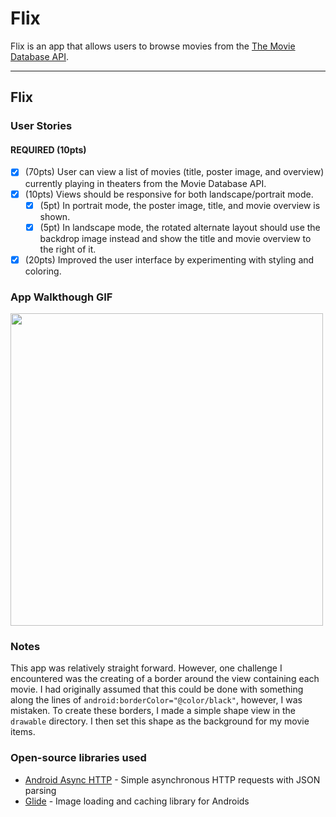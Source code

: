 # Flix
Flix is an app that allows users to browse movies from the [The Movie Database API](http://docs.themoviedb.apiary.io/#).

---

## Flix

### User Stories

#### REQUIRED (10pts)
- [X] (70pts) User can view a list of movies (title, poster image, and overview) currently playing in theaters from the Movie Database API.
- [X] (10pts) Views should be responsive for both landscape/portrait mode.
   - [X] (5pt) In portrait mode, the poster image, title, and movie overview is shown.
   - [X] (5pt) In landscape mode, the rotated alternate layout should use the backdrop image instead and show the title and movie overview to the right of it.
- [X] (20pts) Improved the user interface by experimenting with styling and coloring.

### App Walkthough GIF

<img src="https://media.giphy.com/media/YR97slzApAiQpWo40p/giphy.gif" width=500><br>

### Notes
This app was relatively straight forward. However, one challenge I encountered was the creating of a border around the view containing each movie. I had originally assumed that this could be done with something along the lines of `android:borderColor="@color/black"`, however, I was mistaken. To create these borders, I made a simple shape view in the `drawable` directory. I then set this shape as the background for my movie items. 

### Open-source libraries used

- [Android Async HTTP](https://github.com/codepath/CPAsyncHttpClient) - Simple asynchronous HTTP requests with JSON parsing
- [Glide](https://github.com/bumptech/glide) - Image loading and caching library for Androids
